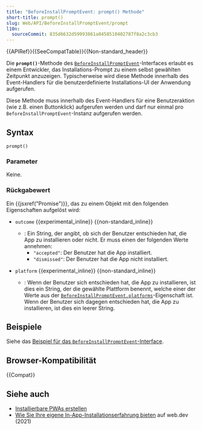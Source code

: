 ```yaml
---
title: "BeforeInstallPromptEvent: prompt() Methode"
short-title: prompt()
slug: Web/API/BeforeInstallPromptEvent/prompt
l10n:
  sourceCommit: 835d6632d59993861a0458510402787f8a2c3cb3
---
```


{{APIRef}}{{SeeCompatTable}}{{Non-standard_header}}

Die **`prompt()`**-Methode des [`BeforeInstallPromptEvent`](/de/docs/Web/API/BeforeInstallPromptEvent)-Interfaces erlaubt es einem Entwickler, das Installations-Prompt zu einem selbst gewählten Zeitpunkt anzuzeigen. Typischerweise wird diese Methode innerhalb des Event-Handlers für die benutzerdefinierte Installations-UI der Anwendung aufgerufen.

Diese Methode muss innerhalb des Event-Handlers für eine Benutzeraktion (wie z.B. einen Buttonklick) aufgerufen werden und darf nur einmal pro `BeforeInstallPromptEvent`-Instanz aufgerufen werden.

## Syntax

```js-nolint
prompt()
```

### Parameter

Keine.

### Rückgabewert

Ein {{jsxref("Promise")}}, das zu einem Objekt mit den folgenden Eigenschaften aufgelöst wird:

- `outcome` {{experimental_inline}} {{non-standard_inline}}

  - : Ein String, der angibt, ob sich der Benutzer entschieden hat, die App zu installieren oder nicht. Er muss einen der folgenden Werte annehmen:
    - `"accepted"`: Der Benutzer hat die App installiert.
    - `"dismissed"`: Der Benutzer hat die App nicht installiert.

- `platform` {{experimental_inline}} {{non-standard_inline}}
  - : Wenn der Benutzer sich entschieden hat, die App zu installieren, ist dies ein String, der die gewählte Plattform benennt, welche einer der Werte aus der [`BeforeInstallPromptEvent.platforms`](/de/docs/Web/API/BeforeInstallPromptEvent/platforms)-Eigenschaft ist. Wenn der Benutzer sich dagegen entschieden hat, die App zu installieren, ist dies ein leerer String.

## Beispiele

Siehe das [Beispiel für das `BeforeInstallPromptEvent`-Interface](/de/docs/Web/API/BeforeInstallPromptEvent#examples).

## Browser-Kompatibilität

{{Compat}}

## Siehe auch

- [Installierbare PWAs erstellen](/de/docs/Web/Progressive_web_apps/Guides/Making_PWAs_installable)
- [Wie Sie Ihre eigene In-App-Installationserfahrung bieten](https://web.dev/articles/customize-install) auf web.dev (2021)
